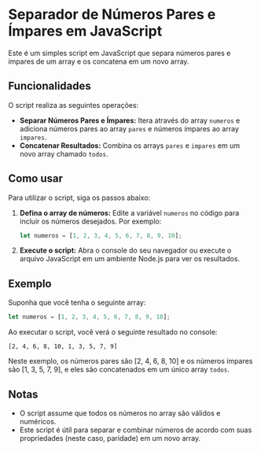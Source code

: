 # Separador de Números Pares e Ímpares em JavaScript

Este é um simples script em JavaScript que separa números pares e ímpares de um array e os concatena em um novo array.

## Funcionalidades

O script realiza as seguintes operações:

- **Separar Números Pares e Ímpares:** Itera através do array `numeros` e adiciona números pares ao array `pares` e números ímpares ao array `impares`.
- **Concatenar Resultados:** Combina os arrays `pares` e `impares` em um novo array chamado `todos`.

## Como usar

Para utilizar o script, siga os passos abaixo:

1. **Defina o array de números:** Edite a variável `numeros` no código para incluir os números desejados. Por exemplo:
   ```javascript
   let numeros = [1, 2, 3, 4, 5, 6, 7, 8, 9, 10];
   ```

2. **Execute o script:** Abra o console do seu navegador ou execute o arquivo JavaScript em um ambiente Node.js para ver os resultados.

## Exemplo

Suponha que você tenha o seguinte array:
```javascript
let numeros = [1, 2, 3, 4, 5, 6, 7, 8, 9, 10];
```

Ao executar o script, você verá o seguinte resultado no console:
```
[2, 4, 6, 8, 10, 1, 3, 5, 7, 9]
```

Neste exemplo, os números pares são [2, 4, 6, 8, 10] e os números ímpares são [1, 3, 5, 7, 9], e eles são concatenados em um único array `todos`.

## Notas

- O script assume que todos os números no array são válidos e numéricos.
- Este script é útil para separar e combinar números de acordo com suas propriedades (neste caso, paridade) em um novo array.
